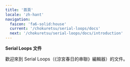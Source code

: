 ```yaml
---
title: '首頁'
locale: 'zh-hant'
navigation:
  faicon: 'fa6-solid:house'
  current: '/chokuretsu/serial-loops/docs'
  next: '/chokuretsu/serial-loops/docs/introduction'
---
```

<b class="sl-header">Serial Loops 文件</b> 

歡迎來到 Serial Loops（《涼宮春日的串聯》編輯器）的文件。